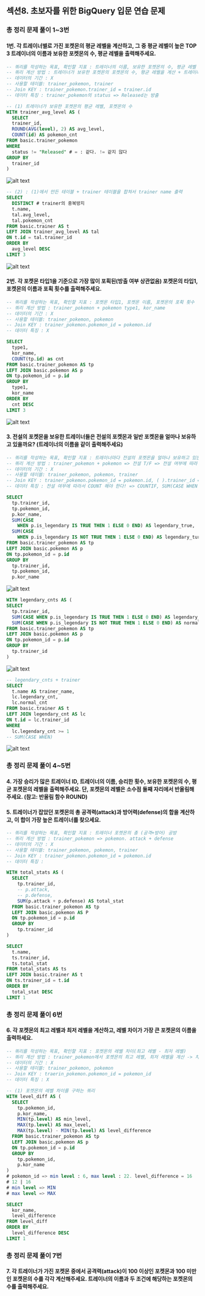 ## 섹션8. 초보자를 위한 BigQuery 입문 연습 문제
### 총 정리 문제 풀이 1~3번
#### 1번. 각 트레이너별로 가진 포켓몬의 평균 레벨을 계산하고, 그 중 평균 레벨이 높은 TOP 3 트레이너의 이름과 보유한 포켓몬의 수, 평균 레벨을 출력해주세요.

```SQL
-- 쿼리를 작성하는 목표, 확인할 지표 : 트레이너의 이름, 보유한 포켓몬의 수, 평균 레벨
-- 쿼리 계산 방법 : 트레이너가 보유한 포켓몬의 포켓몬의 수, 평균 레벨을 계산 + 트레이너 테이블과 연결해서 트레이너의 이름을 출력
-- 데이터의 기간 : X
-- 사용할 테이블: trainer_pokemon, trainer
-- Join KEY : trainer_pokemon.trainer_id = trainer.id
-- 데이터 특징 : trainer_pokemon의 status => Released는 방출

-- (1) 트레이너가 보유한 포켓몬의 평균 레벨, 포켓몬의 수
WITH trainer_avg_level AS (
  SELECT
  trainer_id,
  ROUND(AVG(level), 2) AS avg_level,
  COUNT(id) AS pokemon_cnt
FROM basic.trainer_pokemon
WHERE
  status != "Released" # = : 같다. != 같지 않다
GROUP BY
  trainer_id
)
```
![alt text](<../img/9주차 과제/1.png>)
```SQL
-- (2) : (1)에서 만든 테이블 + trainer 테이블을 합쳐서 trainer name 출력
SELECT
  DISTINCT # trainer의 중복방지
  t.name,
  tal.avg_level,
  tal.pokemon_cnt
FROM basic.trainer AS t
LEFT JOIN trainer_avg_level AS tal
ON t.id = tal.trainer_id
ORDER BY
  avg_level DESC
LIMIT 3
```
![alt text](<../img/9주차 과제/2.png>)

#### 2번. 각 포켓몬 타입1을 기준으로 가장 많이 포획된(방출 여부 상관없음) 포켓몬의 타입1, 포켓몬의 이름과 포획 횟수를 출력해주세요.

```SQL
-- 쿼리를 작성하는 목표, 확인할 지표 : 포켓몬 타입1, 포켓몬 이름, 포켓몬의 포획 횟수
-- 쿼리 계산 방법 : trainer_pokemon + pokemon type1, kor_name
-- 데이터의 기간 : X
-- 사용할 테이블: trainer_pokemon, pokemon
-- Join KEY : trainer_pokemon.pokemon_id = pokemon.id
-- 데이터 특징 : X

SELECT
  type1,
  kor_name,
  COUNT(tp.id) as cnt
FROM basic.trainer_pokemon AS tp
LEFT JOIN basic.pokemon AS p 
ON tp.pokemon_id = p.id
GROUP BY
  type1,
  kor_name
ORDER BY
  cnt DESC
LIMIT 3
```
![alt text](<../img/9주차 과제/3.png>)

#### 3. 전설의 포켓몬을 보유한 트레이너들은 전설의 포켓몬과 일반 포켓몬을 얼마나 보유하고 있을까요? (트레이너의 이름을 같이 출력해주세요) 

```SQL
-- 쿼리를 작성하는 목표, 확인할 지표 : 트레이너마다 전설의 포켓몬을 얼마나 보유하고 있는가? 일반 포켓몬을 얼마나 가지고 있는가?
-- 쿼리 계산 방법 : trainer_pokemon + pokemon => 전설 T/F => 전설 여부에 따라 얼마나 있는지 COUNT. + trainer
-- 데이터의 기간 : X
-- 사용할 테이블: trainer_pokemon, pokemon, trainer
-- Join KEY : trainer_pokemon.pokemon_id = pokemon.id, ( ).trainer_id = trainer.id
-- 데이터 특징 : 전설 여부에 따라서 COUNT 해야 한다! => COUNTIF, SUM(CASE WHEN ~)

SELECT
  tp.trainer_id,
  tp.pokemon_id,
  p.kor_name,
  SUM(CASE
    WHEN p.is_legendary IS TRUE THEN 1 ELSE 0 END) AS legendary_true,
  SUM(CASE
    WHEN p.is_legendary IS NOT TRUE THEN 1 ELSE 0 END) AS legendary_ture # 전설의 포켓몬이 아니다! => 일반 포켓몬
FROM basic.trainer_pokemon AS tp
LEFT JOIN basic.pokemon AS p
ON tp.pokemon_id = p.id
GROUP BY
  tp.trainer_id,
  tp.pokemon_id,
  p.kor_name
  ```
![alt text](<../img/9주차 과제/4.png>)

```SQL
WITH legendary_cnts AS (
SELECT
  tp.trainer_id,
  SUM(CASE WHEN p.is_legendary IS TRUE THEN 1 ELSE 0 END) AS legendary_cnt,
  SUM(CASE WHEN p.is_legendary IS NOT TRUE THEN 1 ELSE 0 END) AS normal_cnt # 전설의 포켓몬이 아니다! => 일반 포켓몬
FROM basic.trainer_pokemon AS tp
LEFT JOIN basic.pokemon AS p
ON tp.pokemon_id = p.id
GROUP BY
  tp.trainer_id
)
  ```
![alt text](<../img/9주차 과제/5.png>)

```SQL
-- legendary_cnts + trainer
SELECT
  t.name AS trainer_name,
  lc.legendary_cnt,
  lc.normal_cnt
FROM basic.trainer AS t
LEFT JOIN legendary_cnt AS lc
ON t.id = lc.trainer_id
WHERE
  lc.legendary_cnt >= 1
-- SUM(CASE WHEN)
```
![alt text](<../img/9주차 과제/6.png>)

### 총 정리 문제 풀이 4~5번

#### 4. 가장 승리가 많은 트레이너 ID, 트레이너의 이름, 승리한 횟수, 보유한 포켓몬의 수, 평균 포켓몬의 레벨을 출력해주세요. 단, 포켓몬의 레벨은 소수점 둘째 자리에서 반올림해주세요. (참고: 반올림 함수 ROUND)

#### 5. 트레이너가 잡았던 포켓몬의 총 공격력(attack)과 방어력(defense)의 합을 계산하고, 이 합이 가장 높은 트레이너를 찾으세요.

```SQL
-- 쿼리를 작성하는 목표, 확인할 지표 : 트레이너 포켓몬의 총 (공격+방어) 공방
-- 쿼리 계산 방법 : trainer_pokemon => pokemon. attack + defense
-- 데이터의 기간 : X
-- 사용할 테이블: trainer_pokemon, pokemon, trainer
-- Join KEY : trainer_pokemon.pokemon_id = pokemon.id
-- 데이터 특징 : 

WITH total_stats AS (
  SELECT
    tp.trainer_id,
    -- p.attack,
    -- p.defense,
    SUM(p.attack + p.defense) AS total_stat
  FROM basic.trainer_pokemon AS tp
  LEFT JOIN basic.pokemon AS P
  ON tp.pokemon_id = p.id
  GROUP BY
    tp.trainer_id
)

SELECT
  t.name,
  ts.trainer_id,
  ts.total_stat
FROM total_stats AS ts
LEFT JOIN basic.trainer AS t
ON ts.trainer_id = t.id
ORDER BY 
  total_stat DESC
LIMIT 1
```

### 총 정리 문제 풀이 6번
#### 6. 각 포켓몬의 최고 레벨과 최저 레벨을 계산하고, 레벨 차이가 가장 큰 포켓몬의 이름을 출력하세요.
```SQL
-- 쿼리를 작성하는 목표, 확인할 지표 : 포켓몬의 레벨 차이(최고 레벨 - 최저 레벨)
-- 쿼리 계산 방법 : trainer_pokemon에서 포켓몬의 최고 레벨, 최저 레벨을 계산 -> 차이를 구하고 -> 차이가 큰 순으로 정렬
-- 데이터의 기간 : X
-- 사용할 테이블: trainer_pokemon, pokemon
-- Join KEY : traerin_pokemon.pokemon_id = pokemon_id
-- 데이터 특징 : X

-- (1) 포켓몬의 레벨 차이를 구하는 쿼리
WITH level_diff AS (
  SELECT
    tp.pokemon_id, 
    p.kor_name,
    MIN(tp.level) AS min_level,
    MAX(tp.level) AS max_level,
    MAX(tp.level) - MIN(tp.level) AS level_difference
  FROM basic.trainer_pokemon AS tp
  LEFT JOIN basic.pokemon AS p
  ON tp.pokemon_id = p.id
  GROUP BY
    tp.pokemon_id,
    p.kor_name
)
# pokemon_id => min level : 6, max level : 22. level_difference = 16
# 12 | 16
# min level => MIN
# max level => MAX

SELECT
  kor_name,
  level_difference
FROM level_diff
ORDER BY
  level_difference DESC
LIMIT 1
```

### 총 정리 문제 풀이 7번
#### 7. 각 트레이너가 가진 포켓몬 중에서 공격력(attack)이 100 이상인 포켓몬과 100 미만인 포켓몬의 수를 각각 계산해주세요. 트레이너의 이름과 두 조건에 해당하는 포켓몬의 수를 출력해주세요.

